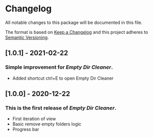 # Changelog
All notable changes to this package will be documented in this file.

The format is based on [Keep a Changelog](http://keepachangelog.com/en/1.0.0/)
and this project adheres to [Semantic Versioning](http://semver.org/spec/v2.0.0.html).

## [1.0.1] - 2021-02-22

### Simple improvement for *Empty Dir Cleaner*.
- Added shortcut ctrl+E to open Empty Dir Cleaner

## [1.0.0] - 2020-12-22

### This is the first release of *Empty Dir Cleaner*.
- First iteration of view
- Basic remove empty folders logic
- Progress bar
